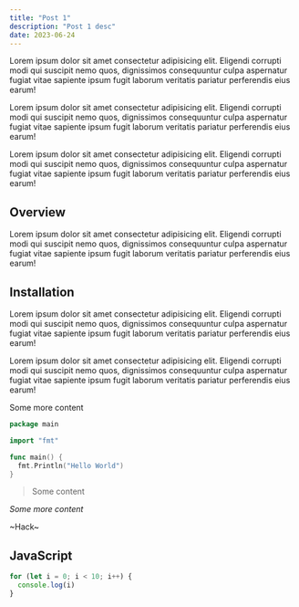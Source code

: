 ```yaml
---
title: "Post 1"
description: "Post 1 desc"
date: 2023-06-24
---
```


Lorem ipsum dolor sit amet consectetur adipisicing elit. Eligendi corrupti modi qui suscipit nemo quos, dignissimos consequuntur culpa aspernatur fugiat vitae sapiente ipsum fugit laborum veritatis pariatur perferendis eius earum!

Lorem ipsum dolor sit amet consectetur adipisicing elit. Eligendi corrupti modi qui suscipit nemo quos, dignissimos consequuntur culpa aspernatur fugiat vitae sapiente ipsum fugit laborum veritatis pariatur perferendis eius earum!

Lorem ipsum dolor sit amet consectetur adipisicing elit. Eligendi corrupti modi qui suscipit nemo quos, dignissimos consequuntur culpa aspernatur fugiat vitae sapiente ipsum fugit laborum veritatis pariatur perferendis eius earum!

## Overview

Lorem ipsum dolor sit amet consectetur adipisicing elit. Eligendi corrupti modi qui suscipit nemo quos, dignissimos consequuntur culpa aspernatur fugiat vitae sapiente ipsum fugit laborum veritatis pariatur perferendis eius earum!

## Installation

Lorem ipsum dolor sit amet consectetur adipisicing elit. Eligendi corrupti modi qui suscipit nemo quos, dignissimos consequuntur culpa aspernatur fugiat vitae sapiente ipsum fugit laborum veritatis pariatur perferendis eius earum!

Lorem ipsum dolor sit amet consectetur adipisicing elit. Eligendi corrupti modi qui suscipit nemo quos, dignissimos consequuntur culpa aspernatur fugiat vitae sapiente ipsum fugit laborum veritatis pariatur perferendis eius earum!

Some more content

```go
package main

import "fmt"

func main() {
  fmt.Println("Hello World")
}
```

> Some content

*Some more content*

~Hack~

## JavaScript

```js
for (let i = 0; i < 10; i++) {
  console.log(i)
}
```
